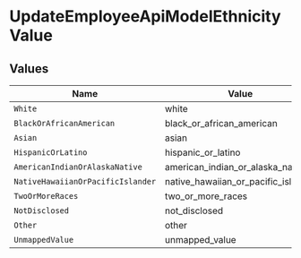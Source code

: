 # UpdateEmployeeApiModelEthnicityValue


## Values

| Name                                | Value                               |
| ----------------------------------- | ----------------------------------- |
| `White`                             | white                               |
| `BlackOrAfricanAmerican`            | black_or_african_american           |
| `Asian`                             | asian                               |
| `HispanicOrLatino`                  | hispanic_or_latino                  |
| `AmericanIndianOrAlaskaNative`      | american_indian_or_alaska_native    |
| `NativeHawaiianOrPacificIslander`   | native_hawaiian_or_pacific_islander |
| `TwoOrMoreRaces`                    | two_or_more_races                   |
| `NotDisclosed`                      | not_disclosed                       |
| `Other`                             | other                               |
| `UnmappedValue`                     | unmapped_value                      |